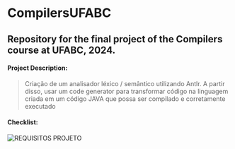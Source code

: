 # CompilersUFABC
## Repository for the final project of the Compilers course at UFABC, 2024.

#### Project Description:

> Criação de um analisador léxico / semântico utilizando Antlr.
> A partir disso, usar um code generator para transformar código na  linguagem criada em um código JAVA que possa ser
compilado e corretamente executado

#### Checklist:

![REQUISITOS PROJETO](https://github.com/user-attachments/assets/66716014-2741-49f8-9e64-94aaff88fbff)
